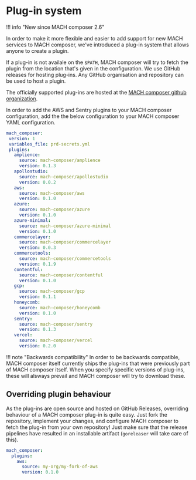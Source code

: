 # Plug-in system
!!! info "New since MACH composer 2.6"

In order to make it more flexible and easier to add support for new MACH
services to MACH composer, we've introduced a plug-in system that allows anyone
to create a plugin.

If a plug-in is not availale on the `$PATH`, MACH composer will try to fetch the
plugin from the location that's given in the configuration. We use GitHub
releases for hosting plug-ins. Any GitHub organisation and repository can be
used to host a plugin.

The officially supported plug-ins are hosted at the [MACH composer github
organization](https://github.com/mach-composer?q=plugin&type=all&language=&sort=).

In order to add the AWS and Sentry plugins to your MACH composer configuration,
add the the below configuration to your MACH composer YAML configuration.

```yaml
mach_composer:
 version: 1
 variables_file: prd-secrets.yml
 plugins:
   amplience:
     source: mach-composer/amplience
     version: 0.1.3
   apollostudio:
     source: mach-composer/apollostudio
     version: 0.0.2
   aws:
     source: mach-composer/aws
     version: 0.1.0
   azure:
     source: mach-composer/azure
     version: 0.1.0
   azure-minimal:
     source: mach-composer/azure-minimal
     version: 0.1.0
   commercelayer:
     source: mach-composer/commercelayer
     version: 0.0.3
   commercetools:
     source: mach-composer/commercetools
     version: 0.1.9
   contentful:
     source: mach-composer/contentful
     version: 0.1.0
   gcp:
     source: mach-composer/gcp
     version: 0.1.1
   honeycomb:
     source: mach-composer/honeycomb
     version: 0.1.0
   sentry:
     source: mach-composer/sentry
     version: 0.1.3
   vercel:
     source: mach-composer/vercel
     version: 0.2.0
```

!!! note "Backwards compatibility"
    In order to be backwards compatible, MACH composer itself currently ships the
    plug-ins that were previously part of MACH composer itself. When you specify
    specific versions of plug-ins, these will alsways prevail and MACH composer will
    try to download these.

## Overriding plugin behaviour

As the plug-ins are open source and hosted on GitHub Releases, overriding
behaviour of a MACH composer plug-in is quite easy. Just fork the repository,
implement your changes, and configure MACH composer to fetch the plug-in from
your own repository! Just make sure that the release pipelines have resulted in
an installable artifact (`goreleaser` will take care of this).

```yaml
mach_composer:
  plugins:
    aws:
      source: my-org/my-fork-of-aws
      version: 0.1.0
```

